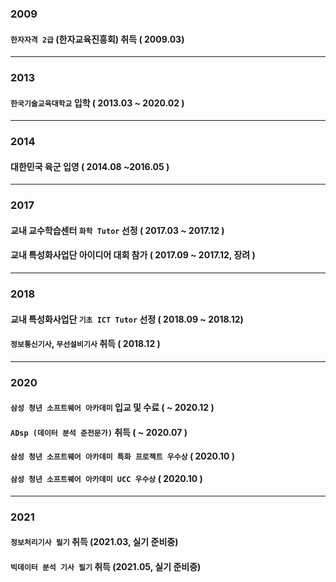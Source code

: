 ### 2009
#### `한자자격 2급` (한자교육진흥회) 취득 ( 2009.03)
---
### 2013
#### `한국기술교육대학교` 입학 ( 2013.03 ~ 2020.02 )
---
### 2014
#### 대한민국 육군 입영 ( 2014.08 ~2016.05 )
---
### 2017
#### 교내 교수학습센터 `화학 Tutor` 선정 ( 2017.03 ~ 2017.12 )

#### 교내 특성화사업단 아이디어 대회 참가 ( 2017.09 ~ 2017.12, 장려 )
---
### 2018
#### 교내 특성화사업단 `기초 ICT Tutor` 선정 ( 2018.09 ~ 2018.12)

#### `정보통신기사`, `무선설비기사` 취득 ( 2018.12 )
---
### 2020
#### `삼성 청년 소프트웨어 아카데미` 입교 및 수료 ( ~ 2020.12 )
  
#### `ADsp (데이터 분석 준전문가)` 취득 ( ~ 2020.07 )

#### `삼성 청년 소프트웨어 아카데미 특화 프로젝트 우수상` ( 2020.10 )

#### `삼성 청년 소프트웨어 아카데미 UCC 우수상` ( 2020.10 )
---
### 2021
#### `정보처리기사 필기` 취득 (2021.03, 실기 준비중)

#### `빅데이터 분석 기사 필기` 취득 (2021.05, 실기 준비중)